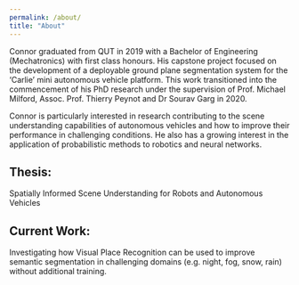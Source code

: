 ```yaml
---
permalink: /about/
title: "About"
---
```


Connor graduated from QUT in 2019 with a Bachelor of Engineering (Mechatronics) with first class honours. His capstone project focused on the development of a deployable ground plane segmentation system for the ‘Carlie’ mini autonomous vehicle platform. This work transitioned into the commencement of his PhD research under the supervision of Prof. Michael Milford, Assoc. Prof. Thierry Peynot and Dr Sourav Garg in 2020.

Connor is particularly interested in research contributing to the scene understanding capabilities of autonomous vehicles and how to improve their performance in challenging conditions. He also has a growing interest in the application of probabilistic methods to robotics and neural networks.

## Thesis:
Spatially Informed Scene Understanding for Robots and Autonomous Vehicles
## Current Work:
Investigating how Visual Place Recognition can be used to improve semantic segmentation in challenging domains (e.g. night, fog, snow, rain) without additional training.